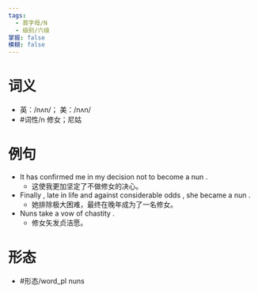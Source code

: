 ```yaml
---
tags:
  - 首字母/N
  - 级别/六级
掌握: false
模糊: false
---
```

# 词义
- 英：/nʌn/； 美：/nʌn/
- #词性/n  修女；尼姑
# 例句
- It has confirmed me in my decision not to become a nun .
	- 这使我更加坚定了不做修女的决心。
- Finally , late in life and against considerable odds , she became a nun .
	- 她排除极大困难，最终在晚年成为了一名修女。
- Nuns take a vow of chastity .
	- 修女矢发贞洁愿。
# 形态
- #形态/word_pl nuns
